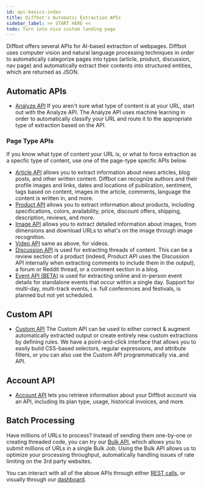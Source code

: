 ```yaml
---
id: api-basics-index
title: Diffbot's Automatic Extraction APIs
sidebar_label: >> START HERE <<
todo: Turn into nice custom landing page
---
```


Diffbot offers several APIs for AI-based extraction of webpages.  Diffbot uses computer vision and natural language processing techniques in order to automatically categorize pages into types (article, product, discussion, nav page) and automatically extract their contents into structured entities, which are returned as JSON.

## Automatic APIs

- [Analyze API](api-analyze) If you aren't sure what type of content is at your URL, start out with the Analyze API.  The Analyze API uses machine learning in order to automatically classify your URL and route it to the appropriate type of extraction based on the API.

### Page Type APIs

If you know what type of content your URL is, or what to force extraction as a specfic type of content, use one of the page-type specfic APIs below.

- [Article API](api-article) allows you to extract information about news articles, blog posts, and other written content. Diffbot can recognize authors and their profile images and links, dates and locations of publication, sentiment, tags based on content, images in the article, comments, language the content is written in, and more.
- [Product API](api-product) allows you to extract information about products, including specifications, colors, availability, price, discount offers, shipping, description, reviews, and more.
- [Image API](api-image) allows you to extract detailed information about images, from dimensions and download URLs to what's on the image through image recognition.
- [Video API](api-video) same as above, for videos.
- [Discussion API](api-discussion) is used for extracting threads of content. This can be a review section of a product (indeed, Product API uses the Discussion API internally when extracting comments to include them in the output), a forum or Reddit thread, or a comment section in a blog.
- [Event API (BETA)](api-event) is used for extracting online and in-person event details for standalone events that occur within a single day. Support for multi-day, multi-track events, i.e. full conferences and festivals, is planned but not yet scheduled.

## Custom API

- [Custom API](api-custom) The Custom API can be used to either correct & augment automatically extracted output or create entirely new custom extractions by defining rules. We have a point-and-click interface that allows you to easily build CSS-based selectors, regular expressions, and attribute filters, or you can also use the Custom API programmatically via..and API.

## Account API

- [Account API](api-account) lets you retrieve information about your Diffbot account via an API, including its plan type, usage, historical invoices, and more.

## Batch Processing

Have millions of URLs to process? Instead of sending them one-by-one or creating threaded code, you can try our [Bulk API](cb-intro-bulk), which allows you to submit millions of URLs in a single Bulk Job.  Using the Bulk API allows us to optimize your processing throughput, automatically handling issues of rate limiting on the 3rd party websites. 

You can interact with all of the above APIs through either [REST calls](api-intro), or visually through our [dashboard](tutorials-new-dashboard).
